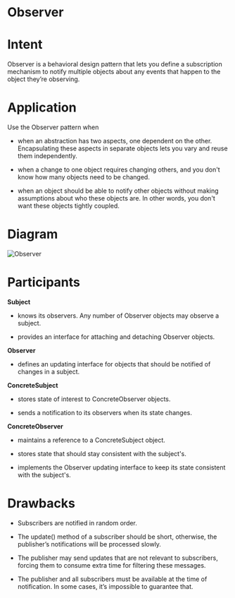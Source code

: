 # Observer

# Intent

Observer is a behavioral design pattern that lets you define a subscription mechanism to notify multiple objects about any events that happen to the object they’re observing.

# Application

Use the Observer pattern when

* when an abstraction has two aspects, one dependent on the other. Encapsulating these aspects in separate objects lets you vary and reuse them independently.

* when a change to one object requires changing others, and you don't know how many objects need to be changed.

* when an object should be able to notify other objects without making assumptions about who these objects are. In other words, you don't want these objects tightly coupled.

# Diagram

![Observer](https://upload.wikimedia.org/wikipedia/commons/thumb/8/8d/Observer.svg/500px-Observer.svg.png)

# Participants

**Subject**

* knows its observers. Any number of Observer objects may observe a subject.

* provides an interface for attaching and detaching Observer objects.

**Observer**

* defines an updating interface for objects that should be notified of changes in a subject.

**ConcreteSubject**

* stores state of interest to ConcreteObserver objects.

* sends a notification to its observers when its state changes.

**ConcreteObserver**

* maintains a reference to a ConcreteSubject object.

* stores state that should stay consistent with the subject's.

* implements the Observer updating interface to keep its state consistent with the subject's.


# Drawbacks

* Subscribers are notified in random order.

* The update() method of a subscriber should be short, otherwise, the publisher’s notifications will be processed slowly.

* The publisher may send updates that are not relevant to subscribers, forcing them to consume extra time for filtering these messages.

* The publisher and all subscribers must be available at the time of notification. In some cases, it’s impossible to guarantee that.